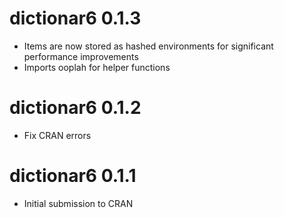 # dictionar6 0.1.3

* Items are now stored as hashed environments for significant performance improvements
* Imports ooplah for helper functions

# dictionar6 0.1.2

* Fix CRAN errors

# dictionar6 0.1.1

* Initial submission to CRAN
